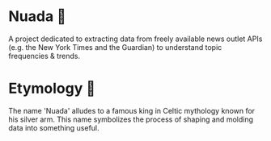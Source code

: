 # Nuada :milky_way:

A project dedicated to extracting data from freely available news outlet APIs (e.g. the New York Times and the Guardian) to understand topic frequencies & trends.

# Etymology :telescope:

The name 'Nuada' alludes to a famous king in Celtic mythology known for his silver arm. This name symbolizes the process of shaping and molding data into something useful.



